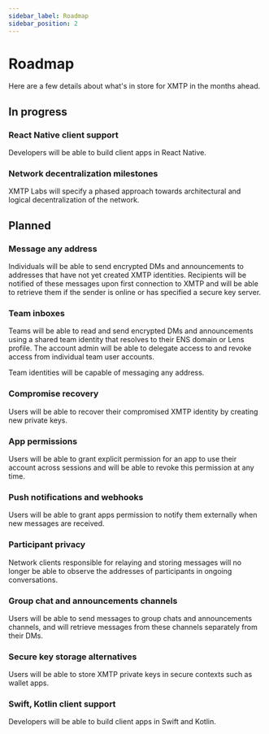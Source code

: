 ```yaml
---
sidebar_label: Roadmap
sidebar_position: 2
---
```


# Roadmap

Here are a few details about what's in store for XMTP in the months ahead.

## In progress

### React Native client support

Developers will be able to build client apps in React Native.

### Network decentralization milestones

XMTP Labs will specify a phased approach towards architectural and logical decentralization of the network.

## Planned

### Message any address

Individuals will be able to send encrypted DMs and announcements to addresses that have not yet created XMTP identities. Recipients will be notified of these messages upon first connection to XMTP and will be able to retrieve them if the sender is online or has specified a secure key server.

### Team inboxes

Teams will be able to read and send encrypted DMs and announcements using a shared team identity that resolves to their ENS domain or Lens profile. The account admin will be able to delegate access to and revoke access from individual team user accounts.

Team identities will be capable of messaging any address.

### Compromise recovery

Users will be able to recover their compromised XMTP identity by creating new private keys.

### App permissions

Users will be able to grant explicit permission for an app to use their account across sessions and will be able to revoke this permission at any time.

### Push notifications and webhooks

Users will be able to grant apps permission to notify them externally when new messages are received.

### Participant privacy

Network clients responsible for relaying and storing messages will no longer be able to observe the addresses of participants in ongoing conversations.

### Group chat and announcements channels

Users will be able to send messages to group chats and announcements channels, and will retrieve messages from these channels separately from their DMs.

### Secure key storage alternatives

Users will be able to store XMTP private keys in secure contexts such as wallet apps.

### Swift, Kotlin client support

Developers will be able to build client apps in Swift and Kotlin.

<!--
## Researching

Read the [XMTP litepaper]() to learn about key concepts on XMTP's research roadmap.
-->
